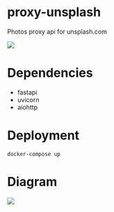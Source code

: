 # proxy-unsplash
Photos proxy api for unsplash.com


![](https://img.shields.io/badge/python-3.9.14-blue)


# Dependencies

* fastapi
* uvicorn
* aiohttp


# Deployment

```
docker-compose up
```

# Diagram


![](https://drive.google.com/file/d/1_nTmBD1moQS76QQes5gHepTZCGyg27jC/view?usp=sharing)